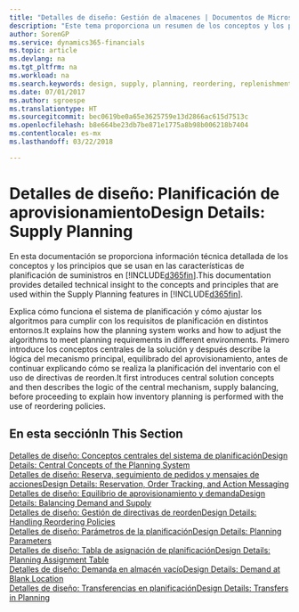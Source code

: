 ```yaml
---
title: "Detalles de diseño: Gestión de almacenes | Documentos de Microsoft"
description: "Este tema proporciona un resumen de los conceptos y los principios que se usan en las características de planificación de suministros en Finance and Operations, Business edition."
author: SorenGP
ms.service: dynamics365-financials
ms.topic: article
ms.devlang: na
ms.tgt_pltfrm: na
ms.workload: na
ms.search.keywords: design, supply, planning, reordering, replenishment
ms.date: 07/01/2017
ms.author: sgroespe
ms.translationtype: HT
ms.sourcegitcommit: bec0619be0a65e3625759e13d2866ac615d7513c
ms.openlocfilehash: b8e664be23db7be871e1775a8b98b006218b7404
ms.contentlocale: es-mx
ms.lasthandoff: 03/22/2018

---
```

# <a name="design-details-supply-planning"></a><span data-ttu-id="d98e1-103">Detalles de diseño: Planificación de aprovisionamiento</span><span class="sxs-lookup"><span data-stu-id="d98e1-103">Design Details: Supply Planning</span></span>
<span data-ttu-id="d98e1-104">En esta documentación se proporciona información técnica detallada de los conceptos y los principios que se usan en las características de planificación de suministros en [!INCLUDE[d365fin](includes/d365fin_md.md)].</span><span class="sxs-lookup"><span data-stu-id="d98e1-104">This documentation provides detailed technical insight to the concepts and principles that are used within the Supply Planning features in [!INCLUDE[d365fin](includes/d365fin_md.md)].</span></span>  

<span data-ttu-id="d98e1-105">Explica cómo funciona el sistema de planificación y cómo ajustar los algoritmos para cumplir con los requisitos de planificación en distintos entornos.</span><span class="sxs-lookup"><span data-stu-id="d98e1-105">It explains how the planning system works and how to adjust the algorithms to meet planning requirements in different environments.</span></span> <span data-ttu-id="d98e1-106">Primero introduce los conceptos centrales de la solución y después describe la lógica del mecanismo principal, equilibrado del aprovisionamiento, antes de continuar explicando cómo se realiza la planificación del inventario con el uso de directivas de reorden.</span><span class="sxs-lookup"><span data-stu-id="d98e1-106">It first introduces central solution concepts and then describes the logic of the central mechanism, supply balancing, before proceeding to explain how inventory planning is performed with the use of reordering policies.</span></span>  

## <a name="in-this-section"></a><span data-ttu-id="d98e1-107">En esta sección</span><span class="sxs-lookup"><span data-stu-id="d98e1-107">In This Section</span></span>  
[<span data-ttu-id="d98e1-108">Detalles de diseño: Conceptos centrales del sistema de planificación</span><span class="sxs-lookup"><span data-stu-id="d98e1-108">Design Details: Central Concepts of the Planning System</span></span>](design-details-central-concepts-of-the-planning-system.md)  
[<span data-ttu-id="d98e1-109">Detalles de diseño: Reserva, seguimiento de pedidos y mensajes de acciones</span><span class="sxs-lookup"><span data-stu-id="d98e1-109">Design Details: Reservation, Order Tracking, and Action Messaging</span></span>](design-details-reservation-order-tracking-and-action-messaging.md)  
[<span data-ttu-id="d98e1-110">Detalles de diseño: Equilibrio de aprovisionamiento y demanda</span><span class="sxs-lookup"><span data-stu-id="d98e1-110">Design Details: Balancing Demand and Supply</span></span>](design-details-balancing-demand-and-supply.md)  
[<span data-ttu-id="d98e1-111">Detalles de diseño: Gestión de directivas de reorden</span><span class="sxs-lookup"><span data-stu-id="d98e1-111">Design Details: Handling Reordering Policies</span></span>](design-details-handling-reordering-policies.md)  
[<span data-ttu-id="d98e1-112">Detalles de diseño: Parámetros de la planificación</span><span class="sxs-lookup"><span data-stu-id="d98e1-112">Design Details: Planning Parameters</span></span>](design-details-planning-parameters.md)  
[<span data-ttu-id="d98e1-113">Detalles de diseño: Tabla de asignación de planificación</span><span class="sxs-lookup"><span data-stu-id="d98e1-113">Design Details: Planning Assignment Table</span></span>](design-details-planning-assignment-table.md)  
[<span data-ttu-id="d98e1-114">Detalles de diseño: Demanda en almacén vacío</span><span class="sxs-lookup"><span data-stu-id="d98e1-114">Design Details: Demand at Blank Location</span></span>](design-details-demand-at-blank-location.md)  
[<span data-ttu-id="d98e1-115">Detalles de diseño: Transferencias en planificación</span><span class="sxs-lookup"><span data-stu-id="d98e1-115">Design Details: Transfers in Planning</span></span>](design-details-transfers-in-planning.md)

